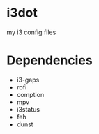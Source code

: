 # i3dot
my i3 config files

# Dependencies

- i3-gaps
- rofi
- comption
- mpv
- i3status
- feh
- dunst
